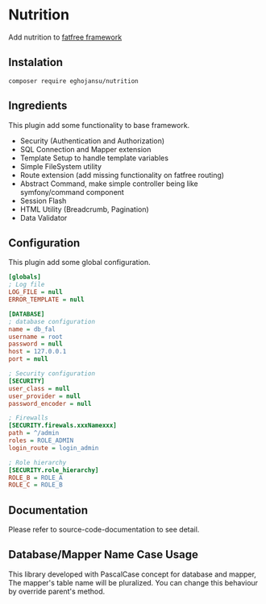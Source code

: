 Nutrition
=========

Add nutrition to [fatfree framework][1]


Instalation
-----------

```
composer require eghojansu/nutrition
```

Ingredients
-----------

This plugin add some functionality to base framework.

- Security (Authentication and Authorization)
- SQL Connection and Mapper extension
- Template Setup to handle template variables
- Simple FileSystem utility
- Route extension (add missing functionality on fatfree routing)
- Abstract Command, make simple controller being like symfony/command component
- Session Flash
- HTML Utility (Breadcrumb, Pagination)
- Data Validator

Configuration
-------------

This plugin add some global configuration.

```ini
[globals]
; Log file
LOG_FILE = null
ERROR_TEMPLATE = null

[DATABASE]
; database configuration
name = db_fal
username = root
password = null
host = 127.0.0.1
port = null

; Security configuration
[SECURITY]
user_class = null
user_provider = null
password_encoder = null

; Firewalls
[SECURITY.firewals.xxxNamexxx]
path = ^/admin
roles = ROLE_ADMIN
login_route = login_admin

; Role hierarchy
[SECURITY.role_hierarchy]
ROLE_B = ROLE_A
ROLE_C = ROLE_B

```

Documentation
-------------
Please refer to source-code-documentation to see detail.


Database/Mapper Name Case Usage
-------------------------------

This library developed with PascalCase concept for database and mapper, The mapper's table name will be pluralized. You can change this behaviour by override parent's method.


[1]: https://github.com/bcosca/fatfree
